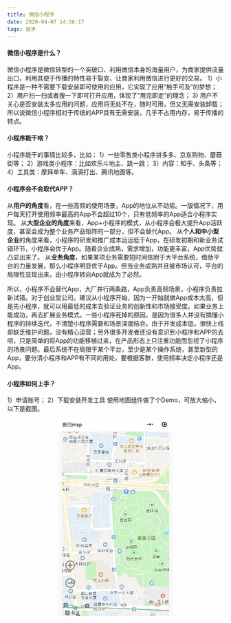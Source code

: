```yaml
---
title: 微信小程序
date: 2020-04-07 14:56:17
tags: 技术
---
```

#### 微信小程序是什么？
微信小程序是微信转型的一个突破口、利用微信本身的海量用户，为商家提供流量出口，利用其便于传播的特性易于裂变、让商家利用微信进行更好的交易。
1）小程序是一种不需要下载安装即可使用的应用，它实现了应用“触手可及”的梦想；
2）用户扫一扫或者搜一下即可打开应用，体现了“用完即走”的理念；
3) 用户不关心是否安装太多应用的问题，应用将无处不在，随时可用，但又无需安装卸载；
所以说微信小程序相对于传统的APP具有无需安装，几乎不占用内存，易于传播的特点。

#### 小程序能干啥？
小程序能干的事情比较多，比如：
1）一些零售类小程序拼多多、京东购物、蘑菇街等；
2）游戏类小程序：比如欢乐斗地主、跳一跳；
3）内容：知乎、头条等；
4）工具类：摩拜单车、滴滴打出、腾讯地图等。

#### 小程序会不会取代APP？
从**用户的角度**看，在一些高频的使用场景，App的地位从不动摇。一版情况下，用户每天打开使用频率最高的App不会超过10个，只有低频率的App适合小程序实现。
从**大型企业的角度**来看，App+小程序的模式，从小程序会极大提升App活跃度，甚至会成为整个业务产品矩阵的一部分，但不会替代App。
从**个人和中小型企业**的角度来看，小程序的研发和推广成本远远低于App，在研发初期和新业务试错环节，小程序会优于App。随着企业成熟，需求增加，功能更丰富，App优势就凸显出来了。
从**业务角度**，如果某项业务需要短时间依附于大平台系统，借助平台的力量发展，那么小程序明显优于App。但当业务成熟并且被市场认可，平台的局限性显现出来，由小程序转向App就成为了必然。

所以，小程序不会替代App，大厂并行两条路，App负责高频场景，小程序负责拉新试错。对于创业型公司，建议从小程序开始，因为一开始就做App成本太高，但是先小程序，就可以用最低的成本去验证业务的创新性和市场接受度。如果业务上能成功，再去扩展业务模式。一些小程序死掉的原因，是因为很多人并没有搞懂小程序的持续迭代，不清楚小程序需要和场景深度结合。由于开发成本低，很快上线却缺乏维护问题，没有精心运营；另外很多开发者还没有意识到小程序和APP的去呗，只是简单的将App的功能移植过来，在产品形态上只注重功能而忽视了小程序的场景问题。最后系统不在局限于某个平台，至少是某个操作系统，甚至新型的App，要分清小程序和APP有不同的用处，要根据客群，使用频率决定小程序还是App。

#### 小程序如何上手？
1）申请账号；
2）下载安装开发工具
使用地图组件做了个Demo，可放大缩小，以下是截图。

<div align=center>

![](/img/Map.png)

</div>